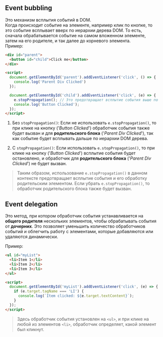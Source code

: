 ## Event bubbling
Это механизм всплытия событий в DOM.  
Когда происходит событие на элементе, например клик по кнопке, то это событие всплывает вверх по иерархии дерева DOM. То есть, сначала 
обрабатывается событие на самом вложенном элементе, затем на его родителе, и так далее до корневого элемента.  
Пример:
```html
<div id="parent">
  <button id="child">Click me</button>
</div>

<script>
  document.getElementById('parent').addEventListener('click', () => {
    console.log('Parent Div Clicked')
  });

  document.getElementById('child').addEventListener('click', (e) => {
    e.stopPropagation(); // Это предотвращает всплытие события выше по иерархии.
    console.log('Button Clicked');
  });
</script>
```
1. Без `stopPropagation()`: Если не использовать `e.stopPropagation()`, то при клике на кнопку ('_Button Clicked_') обработчик события также 
будет вызван и для **родительского блока** ('_Parent Div Clicked_'), так как событие будет всплывать дальше по иерархии DOM дерева.

2. С `stopPropagation()`: Если использовать `e.stopPropagation()`, то при клике на кнопку ('_Button Clicked_') всплытие события будет 
остановлено, и обработчик для **родительского блока** ('_Parent Div Clicked_') не будет вызван.

> Таким образом, использование `e.stopPropagation()` в данном контексте предотвращает всплытие события и его обработку родительским 
> элементом. Если убрать `e.stopPropagation()`, то обработчик родительского блока также будет вызван.

## Event delegation
Это метод, при котором обработчик события устанавливается на **общего родителя** нескольких элементов, чтобы обрабатывать события 
от **дочерних**. Это позволяет уменьшить количество обработчиков событий и облегчить работу с элементами, которые добавляются или 
удаляются динамически.

Пример:
```html
<ul id="myList">
  <li>Item 1</li>
  <li>Item 2</li>
  <li>Item 3</li>
</ul>

<script>
  document.getElementById('myList').addEventListener('click', (e) => {
    if (e.target.tagName === 'LI') {
      console.log(`Item clicked: ${e.target.textContent}`);
    }
  });
</script>
```
> Здесь обработчик события установлен на `<ul>`, и при клике на любой из элементов `<li>`, обработчик определяет, какой элемент был кликнут.

